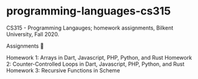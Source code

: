# programming-languages-cs315
CS315 - Programming Langauges; homework assignments, Bilkent University, Fall 2020.

Assignments 📒

Homework 1: Arrays in Dart, Javascript, PHP, Python, and Rust
Homework 2: Counter-Controlled Loops in Dart, Javascript, PHP, Python, and Rust
Homework 3: Recursive Functions in Scheme
